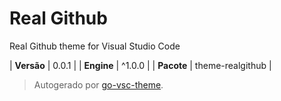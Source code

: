 # Real Github

Real Github theme for Visual Studio Code

| **Versão** | 0.0.1 |
| **Engine** | ^1.0.0 |
| **Pacote** | theme-realgithub |

> Autogerado por [go-vsc-theme](https://github.com/natalbu/go-vsc-theme).
